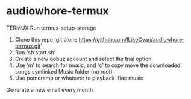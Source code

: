 # audiowhore-termux

TERMUX
Run termux-setup-storage 
1. Clone this repo 'git clone https://github.com/ILikeCyan/audiowhore-termux.git'
2. Run 'sh start.sh'
3. Create a new qobuz account and select the trial option
4. Use 'm' to search for music, and 'c' to copy move the downloaded songs symlinked Music folder (no root)
5. Use pomeramp or whatever to playback .flac music



Generate a new email every month
